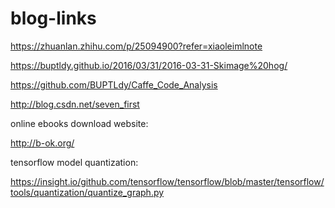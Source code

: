 # blog-links
https://zhuanlan.zhihu.com/p/25094900?refer=xiaoleimlnote

https://buptldy.github.io/2016/03/31/2016-03-31-Skimage%20hog/

https://github.com/BUPTLdy/Caffe_Code_Analysis

http://blog.csdn.net/seven_first

online ebooks download website:

http://b-ok.org/

tensorflow model quantization:

https://insight.io/github.com/tensorflow/tensorflow/blob/master/tensorflow/tools/quantization/quantize_graph.py
